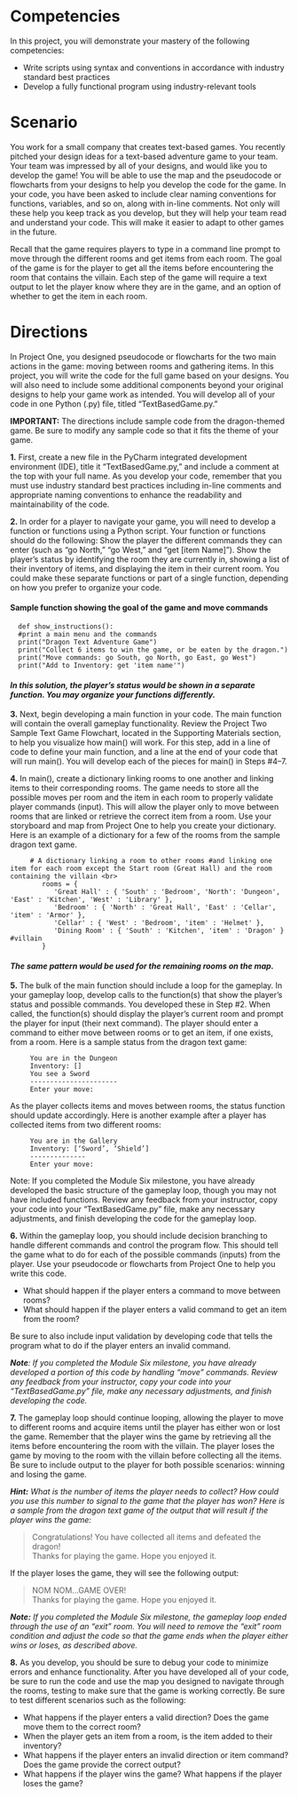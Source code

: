 # Competencies

In this project, you will demonstrate your mastery of the following competencies:

- Write scripts using syntax and conventions in accordance with industry standard best practices
- Develop a fully functional program using industry-relevant tools

# Scenario

You work for a small company that creates text-based games. You recently pitched your design ideas for a text-based adventure game to your team. Your team was impressed by all of your designs, and would like you to develop the game! You will be able to use the map and the pseudocode or flowcharts from your designs to help you develop the code for the game. In your code, you have been asked to include clear naming conventions for functions, variables, and so on, along with in-line comments. Not only will these help you keep track as you develop, but they will help your team read and understand your code. This will make it easier to adapt to other games in the future.

Recall that the game requires players to type in a command line prompt to move through the different rooms and get items from each room. The goal of the game is for the player to get all the items before encountering the room that contains the villain. Each step of the game will require a text output to let the player know where they are in the game, and an option of whether to get the item in each room.

# Directions

In Project One, you designed pseudocode or flowcharts for the two main actions in the game: moving between rooms and gathering items. In this project, you will write the code for the full game based on your designs. You will also need to include some additional components beyond your original designs to help your game work as intended. You will develop all of your code in one Python (.py) file, titled “TextBasedGame.py.”

**IMPORTANT:** The directions include sample code from the dragon-themed game. Be sure to modify any sample code so that it fits the theme of your game.

**1.**&nbsp;First, create a new file in the PyCharm integrated development environment (IDE), title it “TextBasedGame.py,” and include a comment at the top with your full name. As you develop your code, remember that you must use industry standard best practices including in-line comments and appropriate naming conventions to enhance the readability and maintainability of the code.

**2.**&nbsp;In order for a player to navigate your game, you will need to develop a function or functions using a Python script. Your function or functions should do the following: Show the player the different commands they can enter (such as “go North,” “go West,” and “get [item Name]”). Show the player’s status by identifying the room they are currently in, showing a list of their inventory of items, and displaying the item in their current room. You could make these separate functions or part of a single function, depending on how you prefer to organize your code.

#### Sample function showing the goal of the game and move commands

      def show_instructions():  
      #print a main menu and the commands
      print("Dragon Text Adventure Game")
      print("Collect 6 items to win the game, or be eaten by the dragon.")
      print("Move commands: go South, go North, go East, go West")
      print("Add to Inventory: get 'item name'")

#### _In this solution, the player’s status would be shown in a separate function. You may organize your functions differently._

**3.**&nbsp;Next, begin developing a main function in your code. The main function will contain the overall gameplay
   functionality. Review the Project Two Sample Text Game Flowchart, located in the Supporting Materials section, to help you visualize how main() will work. For this step, add in a line of code to define your main function, and a line at the end of your code that will run main(). You will develop each of the pieces for main() in Steps #4–7.

**4.**&nbsp;In main(), create a dictionary linking rooms to one another and linking items to their corresponding rooms. The game needs to store all the possible moves per room and the item in each room to properly validate player commands (input). This will allow the player only to move between rooms that are linked or retrieve the correct item from a room. Use your storyboard and map from Project One to help you create your dictionary. Here is an example of a dictionary for a few of the rooms from the sample dragon text game.

         # A dictionary linking a room to other rooms #and linking one item for each room except the Start room (Great Hall) and the room containing the villain <br>
            rooms = {
               'Great Hall' : { 'South' : 'Bedroom', 'North': 'Dungeon', 'East' : 'Kitchen', 'West' : 'Library' },
               'Bedroom' : { 'North' : 'Great Hall', 'East' : 'Cellar', 'item' : 'Armor' },
               'Cellar' : { 'West' : 'Bedroom', 'item' : 'Helmet' },
               'Dining Room' : { 'South' : 'Kitchen', 'item' : 'Dragon' } #villain
            }

#### _The same pattern would be used for the remaining rooms on the map._

**5.**&nbsp;The bulk of the main function should include a loop for the gameplay. In your gameplay loop, develop calls to the function(s) that show the player’s status and possible commands. You developed these in Step #2. When called, the function(s) should display the player’s current room and prompt the player for input (their next command). The player should enter a command to either move between rooms or to get an item, if one exists, from a room. Here is a sample status from the dragon text game:

         You are in the Dungeon
         Inventory: []
         You see a Sword
         ----------------------
         Enter your move:
         
As the player collects items and moves between rooms, the status function should update accordingly. Here is another example after a player has collected items from two different rooms: 
         
         You are in the Gallery
         Inventory: [‘Sword’, ‘Shield’]
         --------------
         Enter your move:

Note: If you completed the Module Six milestone, you have already developed the basic structure of the gameplay loop, though you may not have included functions. Review any feedback from your instructor, copy your code into your “TextBasedGame.py” file, make any necessary adjustments, and finish developing the code for the gameplay loop.

**6.**&nbsp;Within the gameplay loop, you should include decision branching to handle different commands and control the program flow. This should tell the game what to do for each of the possible commands (inputs) from the player. Use your pseudocode or flowcharts from Project One to help you write this code.
   - What should happen if the player enters a command to move between rooms?
   - What should happen if the player enters a valid command to get an item from the room?

Be sure to also include input validation by developing code that tells the program what to do if the player enters an invalid command.

_**_Note_**: If you completed the Module Six milestone, you have already developed a portion of this code by handling “move” commands. Review any feedback from your instructor, copy your code into your “TextBasedGame.py” file, make any necessary adjustments, and finish developing the code._

**7.**&nbsp;The gameplay loop should continue looping, allowing the player to move to different rooms and acquire items until the player has either won or lost the game. Remember that the player wins the game by retrieving all the items before encountering the room with the villain. The player loses the game by moving to the room with the villain before collecting all the items. Be sure to include output to the player for both possible scenarios: winning and losing the game.

_**Hint:** What is the number of items the player needs to collect? How could you use this number to signal to the game that the player has won? Here is a sample from the dragon text game of the output that will result if the player wins the game:_ 

> Congratulations! You have collected all items and defeated the dragon! <br>
Thanks for playing the game. Hope you enjoyed it.

If the player loses the game, they will see the following output:

> NOM NOM...GAME OVER! <br>
Thanks for playing the game. Hope you enjoyed it.

_**Note:** If you completed the Module Six milestone, the gameplay loop ended through the use of an “exit” room. You will need to remove the “exit” room condition and adjust the code so that the game ends when the player either wins or loses, as described above._

**8.**&nbsp;As you develop, you should be sure to debug your code to minimize errors and enhance functionality. After you have developed all of your code, be sure to run the code and use the map you designed to navigate through the rooms, testing to make sure that the game is working correctly. Be sure to test different scenarios such as the following:
- What happens if the player enters a valid direction? Does the game move them to the correct room?
- When the player gets an item from a room, is the item added to their inventory?
- What happens if the player enters an invalid direction or item command? Does the game provide the correct output?
- What happens if the player wins the game? What happens if the player loses the game?